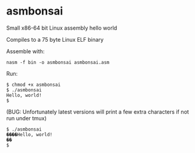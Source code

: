 # asmbonsai

Small x86-64 bit Linux assembly hello world 

Compiles to a 75 byte Linux ELF binary 

Assemble with: 

```
nasm -f bin -o asmbonsai asmbonsai.asm
```
Run:
```
$ chmod +x asmbonsai
$ ./asmbonsai 
Hello, world!
$ 
```

(BUG: Unfortunately latest versions will print a few extra characters if not run under tmux)  
```
$ ./asmbonsai
����Hello, world!
��
$
```
